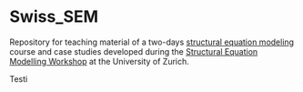 # Swiss_SEM
Repository for teaching material of a two-days [structural equation modeling](https://en.wikipedia.org/wiki/Structural_equation_modeling) course and case studies developed during the [Structural Equation Modelling Workshop](https://bestande.ch/uzh/50953876) at the University of Zurich.

Testi
